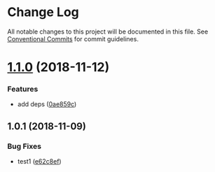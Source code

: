# Change Log

All notable changes to this project will be documented in this file.
See [Conventional Commits](https://conventionalcommits.org) for commit guidelines.

# [1.1.0](https://github.com/sodatea/npm-test/compare/soda-monorepo-test-1@1.0.1...soda-monorepo-test-1@1.1.0) (2018-11-12)


### Features

* add deps ([0ae859c](https://github.com/sodatea/npm-test/commit/0ae859c))





## 1.0.1 (2018-11-09)


### Bug Fixes

* test1 ([e62c8ef](https://github.com/sodatea/npm-test/commit/e62c8ef))
